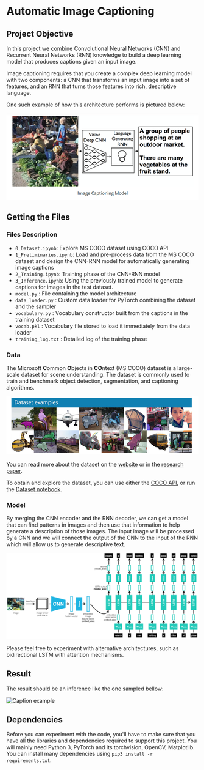 # Automatic Image Captioning

## Project Objective

In this project we combine Convolutional Neural Networks (CNN) and Recurrent Neural Networks (RNN) knowledge to build a deep learning model that produces captions given an input image.

Image captioning requires that you create a complex deep learning model with two components: a CNN that transforms an input image into a set of features, and an RNN that turns those features into rich, descriptive language.

One such example of how this architecture performs is pictured below:

![Overview](images/image-description.png)

## Getting the Files

### Files Description

* `0_Dataset.ipynb`: Explore MS COCO dataset using COCO API
* `1_Preliminaries.ipynb`: Load and pre-process data from the MS COCO dataset and design the CNN-RNN model for automatically generating image captions
* `2_Training.ipynb`: Training phase of the CNN-RNN model 
* `3_Inference.ipynb`: Using the previously trained model to generate captions for images in the test dataset.
* `model.py` : File containing the model architecture
* `data_loader.py` : Custom data loader for PyTorch combining the dataset and the sampler
* `vocabulary.py` : Vocabulary constructor built from the captions in the training dataset
* `vocab.pkl` : Vocabulary file stored to load it immediately from the data loader
* `training_log.txt` : Detailed log of the training phase

### Data

The Microsoft **C**ommon **O**bjects in **CO**ntext (MS COCO) dataset is a large-scale dataset for scene understanding.  The dataset is commonly used to train and benchmark object detection, segmentation, and captioning algorithms.  

![Sample Coco Example](images/coco-examples.jpg)

You can read more about the dataset on the [website](http://cocodataset.org/#home) or in the [research paper](https://arxiv.org/pdf/1405.0312.pdf).

To obtain and explore the dataset, you can use either the [COCO API](https://github.com/cocodataset/cocoapi), or run the [Dataset notebook](0_Dataset.ipynb).

### Model

By merging the CNN encoder and the RNN decoder, we can get a model that can find patterns in images and then use that information to help generate a description of those images. The input image will be processed by a CNN and we will connect the output of the CNN to the input of the RNN which will allow us to generate descriptive text.

![encoder-decoder-architecture](images/encoder-decoder.png)

Please feel free to experiment with alternative architectures, such as bidirectional LSTM with attention mechanisms.

## Result

The result should be an inference like the one sampled bellow:

![Caption example](images/aption_inference.jpg)

## Dependencies

Before you can experiment with the code, you'll have to make sure that you have all the libraries and dependencies required to support this project. You will mainly need Python 3, PyTorch and its torchvision, OpenCV, Matplotlib. You can install many dependencies using `pip3 install -r requirements.txt`.
